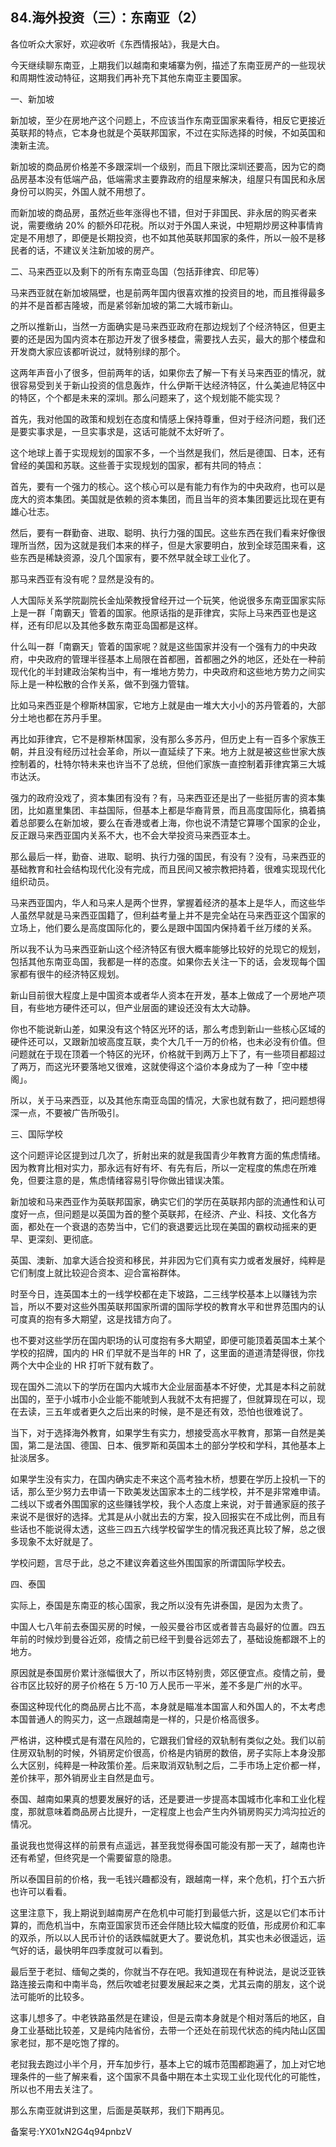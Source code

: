 ## 84.海外投资（三）：东南亚（2）
各位听众大家好，欢迎收听《东西情报站》，我是大白。


今天继续聊东南亚，上期我们以越南和柬埔寨为例，描述了东南亚房产的一些现状和周期性波动特征，这期我们再补充下其他东南亚主要国家。


一、新加坡


新加坡，至少在房地产这个问题上，不应该当作东南亚国家来看待，相反它更接近英联邦的特点，它本身也就是个英联邦国家，不过在实际选择的时候，不如英国和澳新主流。


新加坡的商品房价格差不多跟深圳一个级别，而且下限比深圳还要高，因为它的商品房基本没有低端产品，低端需求主要靠政府的组屋来解决，组屋只有国民和永居身份可以购买，外国人就不用想了。


而新加坡的商品房，虽然近些年涨得也不错，但对于非国民、非永居的购买者来说，需要缴纳 20% 的额外印花税。所以对于外国人来说，中短期炒房这种事情肯定是不用想了，即便是长期投资，也不如其他英联邦国家的条件，所以一般不是移民者的话，不建议关注新加坡的房产。


二、马来西亚以及剩下的所有东南亚岛国（包括菲律宾、印尼等）


马来西亚就在新加坡隔壁，也是前两年国内很喜欢推的投资目的地，而且推得最多的并不是首都吉隆坡，而是紧邻新加坡的第二大城市新山。


之所以推新山，当然一方面确实是马来西亚政府在那边规划了个经济特区，但更主要的还是因为国内资本在那边开发了很多楼盘，需要找人去买，最大的那个楼盘和开发商大家应该都听说过，就特别绿的那个。


这两年声音小了很多，但前两年的话，如果你去了解一下有关马来西亚的情况，就很容易受到关于新山投资的信息轰炸，什么伊斯干达经济特区，什么美迪尼特区中的特区，个个都是未来的深圳。那么问题来了，这个规划能不能实现？


首先，我对他国的政策和规划在态度和情感上保持尊重，但对于经济问题，我们还是要实事求是，一旦实事求是，这话可能就不太好听了。


这个地球上善于实现规划的国家不多，一个当然是我们，然后是德国、日本，还有曾经的美国和苏联。这些善于实现规划的国家，都有共同的特点：


首先，要有一个强力的核心。这个核心可以是有能力有作为的中央政府，也可以是庞大的资本集团。美国就是依赖的资本集团，而且当年的资本集团要远比现在更有雄心壮志。


然后，要有一群勤奋、进取、聪明、执行力强的国民。这些东西在我们看来好像很理所当然，因为这就是我们本来的样子，但是大家要明白，放到全球范围来看，这些东西是稀缺资源，没几个国家有，要不然早就全球工业化了。


那马来西亚有没有呢？显然是没有的。


人大国际关系学院副院长金灿荣教授曾经开过一个玩笑，他说很多东南亚国家实际上是一群「南霸天」管着的国家。他原话指的是菲律宾，实际上马来西亚也是这样，还有印尼以及其他多数东南亚岛国都是这样。


什么叫一群「南霸天」管着的国家呢？就是这些国家并没有一个强有力的中央政府，中央政府的管理半径基本上局限在首都圈，首都圈之外的地区，还处在一种前现代化的半封建政治架构当中，有一堆地方势力，中央政府和这些地方势力之间实际上是一种松散的合作关系，做不到强力管辖。


比如马来西亚是个穆斯林国家，它地方上就是由一堆大大小小的苏丹管着的，大部分土地也都在苏丹手里。


再比如菲律宾，它不是穆斯林国家，没有那么多苏丹，但历史上有一百多个家族王朝，并且没有经历过社会革命，所以一直延续了下来。地方上就是被这些世家大族控制着的，杜特尔特未来也许当不了总统，但他们家族一直控制着菲律宾第三大城市达沃。


强力的政府没戏了，资本集团有没有？有，马来西亚还是出了一些挺厉害的资本集团，比如嘉里集团、丰益国际，但基本上都是华裔背景，而且高度国际化，搞着搞着总部要么在新加坡，要么在香港或者上海，你也说不清楚它算哪个国家的企业，反正跟马来西亚国内关系不大，也不会大举投资马来西亚本土。


那么最后一样，勤奋、进取、聪明、执行力强的国民，有没有？没有，马来西亚的基础教育和社会结构现代化没有完成，而且民间又被宗教把持着，很难实现现代化组织动员。


马来西亚国内，华人和马来人是两个世界，掌握着经济的基本上是华人，而这些华人虽然早就是马来西亚国籍了，但利益考量上并不是完全站在马来西亚这个国家的立场上，他们要么是高度国际化的，要么是跟中国国内保持着千丝万缕的关系。


所以我不认为马来西亚新山这个经济特区有很大概率能够比较好的兑现它的规划，包括其他东南亚岛国，我都是一样的态度。如果你去关注一下的话，会发现每个国家都有很牛的经济特区规划。


新山目前很大程度上是中国资本或者华人资本在开发，基本上做成了一个房地产项目，有些地方硬件还可以，但产业层面的建设还没有太大动静。


你也不能说新山差，如果没有这个特区光环的话，那么考虑到新山一些核心区域的硬件还可以，又跟新加坡高度互联，卖个大几千一万的价格，也未必没有价值。但问题就在于现在顶着一个特区的光环，价格就干到两万上下了，有一些项目都超过了两万，而这光环要落地又很难，这就使得这个溢价本身成为了一种「空中楼阁」。


所以，关于马来西亚，以及其他东南亚岛国的情况，大家也就有数了，把问题想得深一点，不要被广告所吸引。


三、国际学校


这个问题评论区提到过几次了，折射出来的就是我国青少年教育方面的焦虑情绪。因为教育比相对实力，那永远有好有坏、有先有后，所以一定程度的焦虑在所难免，但要注意的是，焦虑情绪容易引导你做出错误决策。


新加坡和马来西亚作为英联邦国家，确实它们的学历在英联邦内部的流通性和认可度好一点，但问题是以英国为首的整个英联邦，在经济、产业、科技、文化各方面，都处在一个衰退的态势当中，它们的衰退要远比现在美国的霸权动摇来的更早、更深刻、更彻底。


英国、澳新、加拿大适合投资和移民，并非因为它们真有实力或者发展好，纯粹是它们制度上就比较迎合资本、迎合富裕群体。


时至今日，连英国本土的一线学校都在走下坡路，二三线学校基本上以赚钱为宗旨，所以不要对这些外围英联邦国家所谓的国际学校的教育水平和世界范围内的认可度真的抱有多大期望，这是找错方向了。


也不要对这些学历在国内职场的认可度抱有多大期望，即便可能顶着英国本土某个学校的招牌，国内的 HR 们早就不是当年的 HR 了，这里面的道道清楚得很，你找两个大中企业的 HR 打听下就有数了。


现在国外二流以下的学历在国内大城市大企业层面基本不好使，尤其是本科之前就出国的，至于小城市小企业能不能唬到人我就不太有把握了，但就算现在可以，现在去读，三五年或者更久之后出来的时候，是不是还有效，恐怕也很难说了。


当下，对于选择海外教育，如果学生有实力，想接受高水平教育，那第一自然是美国，第二是法国、德国、日本、俄罗斯和英国本土的部分学校和学科，其他基本上扯淡居多。


如果学生没有实力，在国内确实走不来这个高考独木桥，想要在学历上投机一下的话，那么至少努力去申请一下欧美发达国家本土的二线学校，并不是非常难申请。二线以下或者外围国家的这些赚钱学校，我个人态度上来说，对于普通家庭的孩子来说不是很好的选择。尤其是从小就出去的方案，投入回报实在不成比例，而且有些话也不能说得太透，这些三四五六线学校留学生的情况我还真比较了解，总之很多现象不太好就是了。


学校问题，言尽于此，总之不建议奔着这些外围国家的所谓国际学校去。


四、泰国


实际上，泰国是东南亚的核心国家，我之所以没有先讲泰国，是因为太贵了。


中国人七八年前去泰国买房的时候，一般买曼谷市区或者普吉岛最好的位置。四五年前的时候炒到曼谷近郊，疫情之前已经干到曼谷远郊去了，基础设施都跟不上的地方。


原因就是泰国房价累计涨幅很大了，所以市区特别贵，郊区便宜点。疫情之前，曼谷市区比较好的房子价格在 5 万-10 万人民币一平米，差不多是广州的水平。


泰国这种现代化的商品房占比不高，本身就是瞄准本国富人和外国人的，不太考虑本国普通人的购买力，这一点跟越南是一样的，只是价格高很多。


严格讲，这种模式是有潜在风险的，它跟我们曾经的双轨制有类似之处。我们以前住房双轨制的时候，外销房定价很高，价格是内销房的数倍，房子实际上本身没那么大区别，纯粹是一种政策价差。后来取消双轨制之后，二手市场上定价都一样，差价抹平，那外销房业主自然是血亏。


泰国、越南如果真的想要发展好的话，还是要进一步提高本国城市化率和工业化程度，那就意味着商品房占比提升，一定程度上也会产生内外销房购买力鸿沟拉近的情况。


虽说我也觉得这样的前景有点遥远，甚至我觉得泰国可能没有那一天了，越南也许还有希望，但终究是一个需要留意的隐患。


所以泰国目前的价格，我一毛钱兴趣都没有，跟越南一样，来个危机，打个五六折也许可以看看。


这里注意下，我上期说到越南房产在危机中可能打到最低六折，这是以它们本币计算的，而危机当中，东南亚国家货币还会伴随比较大幅度的贬值，形成房价和汇率的双杀，所以以人民币计价的话跌幅就更大了。要说危机，其实也未必很遥远，运气好的话，最快明年四季度就可以看到。


最后至于老挝、缅甸之类的，你就当不存在吧。我知道现在有种说法，是说泛亚铁路连接云南和中南半岛，然后吹嘘老挝要发展起来之类，尤其云南的朋友，这个说法可能听的比较多。


这事儿想多了。中老铁路虽然是在建设，但是云南本身就是个相对落后的地区，自身工业基础比较差，又是纯内陆省份，去带一个还处在前现代状态的纯内陆山区国家老挝，那不是吃饱了撑的。


老挝我去跑过小半个月，开车加步行，基本上它的城市范围都跑遍了，加上对它地理条件的一些了解来看，这个国家不具备中期在本土实现工业化现代化的可能性，所以也不用去关注了。


那么东南亚就讲到这里，后面是英联邦，我们下期再见。


备案号:YX01xN2G4q94pnbzV

